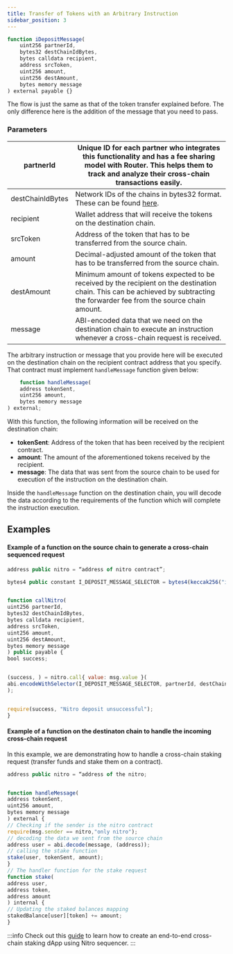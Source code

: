 ```yaml
---
title: Transfer of Tokens with an Arbitrary Instruction
sidebar_position: 3
---
```


```javascript
function iDepositMessage(
    uint256 partnerId,
    bytes32 destChainIdBytes,
    bytes calldata recipient,
    address srcToken,
    uint256 amount,
    uint256 destAmount,
    bytes memory message
) external payable {}
```


The flow is just the same as that of the token transfer explained before. The only difference here is the addition of the message that you need to pass.

### Parameters

| partnerId  | Unique ID for each partner who integrates this functionality and has a fee sharing model with Router. This helps them to track and analyze their cross-chain transactions easily.           |
| --------------- | -------------------------------------------------------------------------------------- |
| destChainIdBytes        | Network IDs of the chains in bytes32 format. These can be found [here](https://github.com/router-protocol/router-chain-docs/blob/main/docs/develop/voyager/tools/configurations/chain-id-identifiers.md).                       |
| recipient     | Wallet address that will receive the tokens on the destination chain. |
| srcToken | Address of the token that has to be transferred from the source chain.                                                                   |
| amount | Decimal-adjusted amount of the token that has to be transferred from the source chain.                                                                   |
| destAmount | Minimum amount of tokens expected to be received by the recipient on the destination chain. This can be achieved by subtracting the forwarder fee from the source chain amount.     |
| message | ABI-encoded data that we need on the destination chain to execute an instruction whenever a cross-chain request is received.   |


The arbitrary instruction or message that you provide here will be executed on the destination chain on the recipient contract address that you specify. That contract must implement `handleMessage` function given below:

```javascript
    function handleMessage(
    address tokenSent,
    uint256 amount,
    bytes memory message
) external;
```

With this function, the following information will be received on the destination chain:

- **tokenSent**: Address of the token that has been received by the recipient contract.
- **amount**: The amount of the aforementioned tokens received by the recipient.
- **message**: The data that was sent from the source chain to be used for execution of the instruction on the destination chain.

Inside the `handleMessage` function on the destination chain, you will decode the data according to the requirements of the function which will complete the instruction execution.


## Examples

#### Example of a function on the source chain to generate a cross-chain sequenced request
```javascript
address public nitro = “address of nitro contract”;

bytes4 public constant I_DEPOSIT_MESSAGE_SELECTOR = bytes4(keccak256("iDepositMessage(uint256,bytes32,bytes,address,uint256,uint256,bytes)"));


function callNitro(
uint256 partnerId,
bytes32 destChainIdBytes,
bytes calldata recipient,
address srcToken,
uint256 amount,
uint256 destAmount,
bytes memory message
) public payable {
bool success;


(success, ) = nitro.call{ value: msg.value }(
abi.encodeWithSelector(I_DEPOSIT_MESSAGE_SELECTOR, partnerId, destChainIdBytes,recipient, srcToken, amount, destAmount, message)
);


require(success, "Nitro deposit unsuccessful");
}
```

#### Example of a function on the destinaton chain to handle the incoming cross-chain request

In this example, we are demonstrating how to handle a cross-chain staking request (transfer funds and stake them on a contract).

```javascript
address public nitro = “address of the nitro;


function handleMessage(
address tokenSent,
uint256 amount,
bytes memory message
) external {
// Checking if the sender is the nitro contract
require(msg.sender == nitro,"only nitro");
// decoding the data we sent from the source chain
address user = abi.decode(message, (address));
// calling the stake function
stake(user, tokenSent, amount);
}
// The handler function for the stake request
function stake(
address user,
address token,
address amount
) internal {
// Updating the staked balances mapping
stakedBalance[user][token] += amount;
}

```

:::info
Check out this [guide](../guides/crosschain-staking) to learn how to create an end-to-end cross-chain staking dApp using Nitro sequencer.
:::